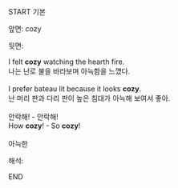 START
기본

앞면:
cozy


뒷면:
<div>I felt <strong>cozy</strong> watching the hearth fire. </div><div><div>나는 난로 불을 바라보며 아늑함을 느꼈다.</div></div><div><br></div><div><div>I prefer bateau lit because it looks <strong>cozy</strong>. </div><div><div>난 머리 판과 다리 판이 높은 침대가 아늑해 보여서 좋아.</div></div></div><div><br></div><div><div><div>안락해! - 안락해!</div></div><div><div>How <strong>cozy</strong>! - So <strong>cozy</strong>!</div></div></div><div><br></div><div>아늑한</div>


해석:

END